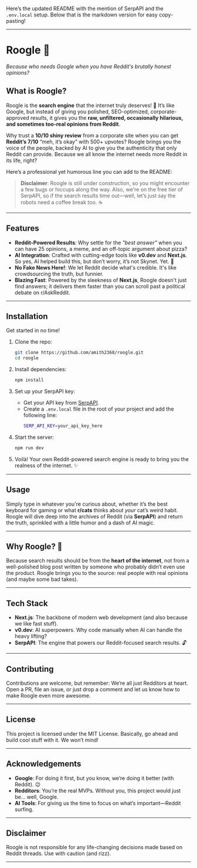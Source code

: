 Here’s the updated README with the mention of SerpAPI and the `.env.local` setup. Below that is the markdown version for easy copy-pasting!

---

# Roogle 🦉
*Because who needs Google when you have Reddit's brutally honest opinions?*

## What is Roogle?
Roogle is the **search engine** that the internet truly deserves! 🚀 It’s like Google, but instead of giving you polished, SEO-optimized, corporate-approved results, it gives you the **raw, unfiltered, occasionally hilarious, and sometimes too-real opinions from Reddit**.

Why trust a **10/10 shiny review** from a corporate site when you can get **Reddit’s 7/10** “meh, it’s okay” with 500+ upvotes? Roogle brings you the voice of the people, backed by AI to give you the authenticity that only Reddit can provide. Because we all know the internet needs more Reddit in its life, right?

Here’s a professional yet humorous line you can add to the README:

> **Disclaimer**: Roogle is still under construction, so you might encounter a few bugs or hiccups along the way. Also, we're on the free tier of SerpAPI, so if the search results time out—well, let’s just say the robots need a coffee break too. ☕

---

## Features
- **Reddit-Powered Results**: Why settle for the *"best answer"* when you can have 25 opinions, a meme, and an off-topic argument about pizza?
- **AI Integration**: Crafted with cutting-edge tools like **v0.dev** and **Next.js**. So yes, AI helped build this, but don’t worry, it’s not Skynet. Yet. 🤖
- **No Fake News Here!**: We let Reddit decide what's credible. It's like crowdsourcing the truth, but funnier.
- **Blazing Fast**: Powered by the sleekness of **Next.js**, Roogle doesn't just find answers; it delivers them faster than you can scroll past a political debate on r/AskReddit.

---

## Installation
Get started in no time!

1. Clone the repo:
    ```bash
    git clone https://github.com/amith2368/roogle.git
    cd roogle
    ```
2. Install dependencies:
    ```bash
    npm install
    ```
3. Set up your SerpAPI key:
    - Get your API key from [SerpAPI](https://serpapi.com/).
    - Create a `.env.local` file in the root of your project and add the following line:
      ```bash
      SERP_API_KEY=your_api_key_here
      ```

4. Start the server:
    ```bash
    npm run dev
    ```
5. Voilà! Your own Reddit-powered search engine is ready to bring you the realness of the internet. ✨

---

## Usage
Simply type in whatever you're curious about, whether it’s the best keyboard for gaming or what **r/cats** thinks about *your* cat’s weird habit. Roogle will dive deep into the archives of Reddit (via **SerpAPI**) and return the truth, sprinkled with a little humor and a dash of AI magic.

---

## Why Roogle? 🤔
Because search results should be from the **heart of the internet**, not from a well-polished blog post written by someone who probably didn’t even use the product. Roogle brings you to the source: real people with real opinions (and maybe some bad takes).

---

## Tech Stack
- **Next.js**: The backbone of modern web development (and also because we like fast stuff).
- **v0.dev**: AI superpowers. Why code manually when AI can handle the heavy lifting?
- **SerpAPI**: The engine that powers our Reddit-focused search results. 🔓

---

## Contributing
Contributions are welcome, but remember: We’re all just Redditors at heart. Open a PR, file an issue, or just drop a comment and let us know how to make Roogle even more awesome.

---

## License
This project is licensed under the MIT License. Basically, go ahead and build cool stuff with it. We won’t mind!

---

## Acknowledgements
- **Google**: For doing it first, but you know, we’re doing it better (with Reddit). 😉
- **Redditors**: You’re the real MVPs. Without you, this project would just be... well, Google. 
- **AI Tools**: For giving us the time to focus on what’s important—Reddit surfing.

---

## Disclaimer
Roogle is not responsible for any life-changing decisions made based on Reddit threads. Use with caution (and rizz).

---
